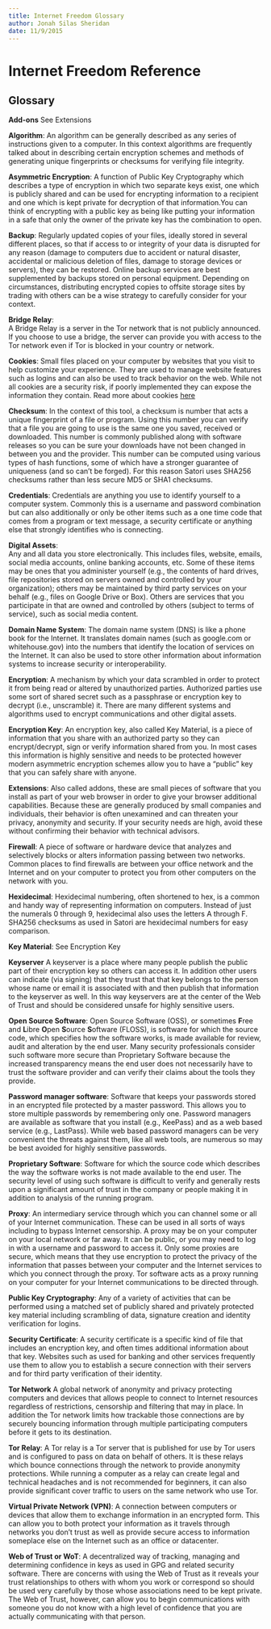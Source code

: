 ```yaml
---
title: Internet Freedom Glossary
author: Jonah Silas Sheridan
date: 11/9/2015
---    
```


# Internet Freedom Reference
## Glossary

**Add-ons**
See Extensions

**Algorithm**:
 An algorithm can be generally described as any series of instructions given to a computer. In this context algorithms are frequently talked about in describing certain encryption schemes and methods of generating unique fingerprints or checksums for verifying file integrity.

**Asymmetric Encryption**:
A function of Public Key Cryptography which describes a type of encryption in which two separate keys exist, one which is publicly shared and can be used for encrypting information to a recipient and one which is kept private for decryption of that information.You can think of encrypting with a public key as being like putting your information in a safe that only the owner of the private key has the combination to open.

**Backup**:
Regularly updated copies of your files, ideally stored in several different places, so that if access to or integrity of
your data is disrupted for any reason (damage to computers due to accident or natural disaster, accidental or malicious deletion of files, damage to storage devices or servers), they can be restored. Online backup services are best supplemented by backups
stored on personal equipment. Depending on circumstances, distributing encrypted copies to offsite storage sites by trading with others can be a wise strategy to carefully consider for your context.

**Bridge Relay**:  
A Bridge Relay is a server in the Tor network that is not publicly announced. If you choose to use a bridge, the server can provide you with access to the Tor network even if Tor is blocked in your country or network.

**Cookies**:
Small files placed on your computer by websites that you visit to help customize your experience. They are used to manage website features such as logins and can also be used to track behavior on the web. While not all cookies are a security risk, if poorly implemented they can expose the information they contain. Read more about cookies [here](http://www.allaboutcookies.org/)

**Checksum**:
In the context of this tool, a checksum is number that acts a unique fingerprint of a file or program. Using this number you can verify that a file you are going to use is the same one you saved, received or downloaded. This number is commonly
published along with software releases so you can be sure your downloads have not been changed in between you and the provider. This number can be computed using various types of hash functions, some of which have a stronger guarantee of uniqueness (and so can’t be forged). For this reason Satori uses SHA256 checksums rather than less secure MD5 or SHA1 checksums.  

**Credentials**:
Credentials are anything you use to identify yourself to a computer system. Commonly this is a username and password combination but can also additionally or only be other items such as a one time code that comes from a program or text message, a security certificate or anything else that strongly identifies who is connecting.

**Digital Assets**:  
Any and all data you store electronically. This includes files, website, emails, social media accounts, online banking accounts, etc. Some of these items may be ones that you administer yourself (e.g., the contents of hard drives, file repositories stored on servers owned and controlled by your organization); others may be maintained by third party services on your behalf (e.g., files on Google Drive or Box). Others are services that you participate in that are owned and controlled by others (subject to terms of service), such as social media content.

**Domain Name System**:
The domain name system (DNS) is like a phone book for the Internet. It translates domain names (such as google.com or whitehouse.gov) into the numbers that identify the location of services on the Internet. It can also be used to store other information about information systems to increase security or interoperability.

**Encryption**:
A mechanism by which your data scrambled in order to protect it from being read or altered by unauthorized parties. Authorized parties use some sort of shared secret such as a passphrase or encryption key to decrypt (i.e., unscramble) it. There are many different systems and algorithms used to encrypt communications and other digital assets.

**Encryption Key**:
An encryption key, also called Key Material, is a piece of information that you share with an authorized party so they can encrypt/decrypt, sign or verify information shared from you. In most cases this information is highly sensitive and needs to be protected however modern asymmetric encryption schemes allow you to have a “public” key that you can safely share with anyone.

**Extensions**:
Also called addons, these are small pieces of software that you install as part of your web browser in order to give your browser additional capabilities. Because these are generally produced by small companies and individuals, their behavior is often unexamined and can threaten your privacy, anonymity and security. If your security needs are high, avoid these without confirming their behavior with technical advisors.

**Firewall**:
A piece of software or hardware device that analyzes and selectively blocks or alters information passing between two networks. Common places to find firewalls are between your office network and the Internet and on your computer to protect you from other computers on the network with you.

**Hexidecimal**:
Hexidecimal numbering, often shortened to hex, is a common and handy way of representing information on computers. Instead of just the numerals 0 through 9, hexidecimal also uses the letters A through F. SHA256 checksums as used in Satori are hexidecimal numbers for easy comparison.  

**Key Material**:
See Encryption Key

**Keyserver**
A keyserver is a place where many people publish the public part of their encryption key so others can access it. In addition other users can indicate (via signing) that they trust that that key belongs to the person whose name or email it is associated with and then publish that information to the keyserver as well. In this way keyservers are at the center of the Web of Trust and should be considered unsafe for highly sensitive users.

**Open Source Software**:
Open Source Software (OSS), or sometimes **F**ree and **L**ibre **O**pen **S**ource **S**oftware (FLOSS), is software for which the source code, which specifies how the software works, is made available for review, audit and alteration by the end user. Many security professionals consider such software more secure than Proprietary Software because the increased transparency means the end user does not necessarily have to trust the software provider and can verify their claims about the tools they provide.

**Password manager software**:
Software that keeps your passwords stored in an encrypted file protected by a master password. This allows you to store multiple passwords by remembering only one. Password managers are available as software that you install (e.g., KeePass) and as a web based service (e.g., LastPass). While web based password managers can be very convenient the threats against them, like all web tools, are numerous so may be best avoided for highly sensitive passwords.

**Proprietary Software**:
Software for which the source code which describes the way the software works is not made available to the end user. The security level of using such software is difficult to verify and generally rests upon a significant amount of trust in the company or people making it in addition to analysis of the running program.

**Proxy**:
An intermediary service through which you can channel some or all of your Internet communication. These can be used in all sorts of ways including to bypass Internet censorship. A proxy may be on your computer on your local network or far away. It can be public, or you may need to log in with a username and password to access it. Only some proxies are secure, which means that they use encryption to protect the privacy of the information that passes between your computer and the Internet services to which you connect through the proxy. Tor software acts as a proxy running on your computer for your Internet communications to be directed through.

**Public Key Cryptography**:
Any of a variety of activities that can be performed using a matched set of publicly shared and privately protected key material including scrambling of data, signature creation and identity verification for logins.

**Security Certificate**:
A security certificate is a specific kind of file that includes an encryption key, and often times additional
information about that key. Websites such as used for banking and other services frequently use them to allow you to establish a secure connection with their servers and for third party verification of their identity.

**Tor Network**
A global network of anonymity and privacy protecting computers and devices that allows people to connect to Internet resources regardless of restrictions, censorship and filtering that may in place. In addition the Tor network limits how trackable those connections are by securely bouncing information through multiple participating computers before it gets to its destination.

**Tor Relay**:
A Tor relay is a Tor server that is published for use by Tor users and is configured to pass on data on behalf of others. It is these relays which bounce connections through the network to provide anonymity protections. While running a computer as a relay can create legal and technical headaches and is not recommended for beginners, it can also provide significant cover traffic to users on the same network who use Tor.  

**Virtual Private Network (VPN)**:
A connection between computers or devices that allow them to exchange information in an encrypted form. This can allow you to
both protect your information as it travels through networks you don’t trust as well as provide secure access to information someplace else on the Internet such as an office or datacenter.

**Web of Trust or WoT**:
A decentralized way of tracking, managing and determining confidence in keys as used in GPG and related security software. There are concerns with using the Web of Trust as it reveals your trust relationships to others with whom you work or correspond so should be used very carefully by those whose associations need to be kept private. The Web of Trust, however, can allow you to begin communications with someone you do not know with a high level of confidence that you are actually communicating with that person.
